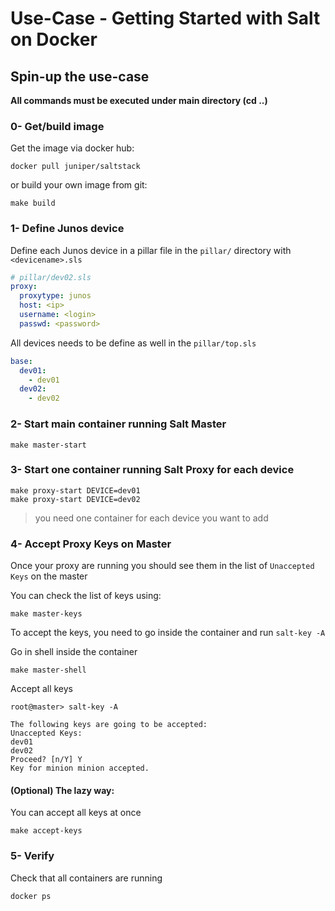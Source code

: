 # Use-Case - Getting Started with Salt on Docker

## Spin-up the use-case
**All commands must be executed under main directory (cd ..)**

### 0- Get/build image

Get the image via docker hub:
```
docker pull juniper/saltstack
```

or build your own image from git:
```
make build
```

### 1- Define Junos device

Define each Junos device in a pillar file in the `pillar/` directory with `<devicename>.sls`

```yaml
# pillar/dev02.sls
proxy:
  proxytype: junos
  host: <ip>
  username: <login>
  passwd: <password>
```

All devices needs to be define as well in the `pillar/top.sls`
```yaml
base:
  dev01:
    - dev01
  dev02:
    - dev02
```

### 2- Start main container running Salt Master

```
make master-start
```

### 3- Start one container running Salt Proxy for each device

```
make proxy-start DEVICE=dev01
make proxy-start DEVICE=dev02
```
> you need one container for each device you want to add


### 4- Accept Proxy Keys on Master

Once your proxy are running you should see them in the list of `Unaccepted Keys` on the master

You can check the list of keys using:
```
make master-keys
```

To accept the keys, you need to go inside the container and run `salt-key -A`

Go in shell inside the container
```
make master-shell
```

Accept all keys
```
root@master> salt-key -A

The following keys are going to be accepted:
Unaccepted Keys:
dev01
dev02
Proceed? [n/Y] Y
Key for minion minion accepted.
```

#### (Optional) The lazy way:

You can accept all keys at once
```
make accept-keys
```

### 5- Verify

Check that all containers are running
```
docker ps
```


